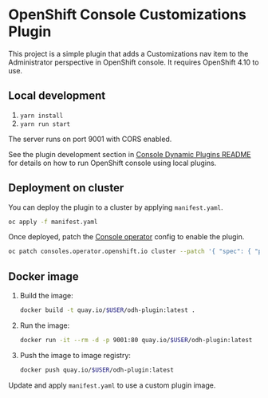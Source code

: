 # OpenShift Console Customizations Plugin

This project is a simple plugin that adds a Customizations nav item to the
Administrator perspective in OpenShift console. It requires OpenShift 4.10 to
use.

## Local development

1. `yarn install`
2. `yarn run start`

The server runs on port 9001 with CORS enabled.

See the plugin development section in
[Console Dynamic Plugins README](https://github.com/openshift/console/tree/master/frontend/packages/console-dynamic-plugin-sdk/README.md)
for details on how to run OpenShift console using local plugins.

## Deployment on cluster

You can deploy the plugin to a cluster by applying `manifest.yaml`.

```sh
oc apply -f manifest.yaml
```

Once deployed, patch the
[Console operator](https://github.com/openshift/console-operator)
config to enable the plugin.

```sh
oc patch consoles.operator.openshift.io cluster --patch '{ "spec": { "plugins": ["console-customization"] } }' --type=merge
```

## Docker image

1. Build the image:
   ```sh
   docker build -t quay.io/$USER/odh-plugin:latest .
   ```
2. Run the image:
   ```sh
   docker run -it --rm -d -p 9001:80 quay.io/$USER/odh-plugin:latest
   ```
3. Push the image to image registry:
   ```sh
   docker push quay.io/$USER/odh-plugin:latest
   ```

Update and apply `manifest.yaml` to use a custom plugin image.
